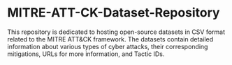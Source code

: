 # MITRE-ATT-CK-Dataset-Repository
This repository is dedicated to hosting open-source datasets in CSV format related to the MITRE ATT&amp;CK framework. The datasets contain detailed information about various types of cyber attacks, their corresponding mitigations, URLs for more information, and Tactic IDs.
